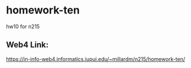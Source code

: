 # homework-ten

hw10 for n215

## Web4 Link:

https://in-info-web4.informatics.iupui.edu/~millardm/n215/homework-ten/
